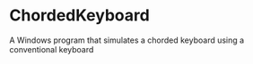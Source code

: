 # ChordedKeyboard
A Windows program that simulates a chorded keyboard using a conventional keyboard
